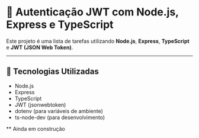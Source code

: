 # 🧠 Autenticação JWT com Node.js, Express e TypeScript

Este projeto é uma lista de tarefas utilizando **Node.js**, **Express**, **TypeScript** e **JWT (JSON Web Token)**.

---

## 🚀 Tecnologias Utilizadas

- Node.js  
- Express  
- TypeScript  
- JWT (jsonwebtoken)  
- dotenv (para variáveis de ambiente)  
- ts-node-dev (para desenvolvimento)

** Ainda em construção